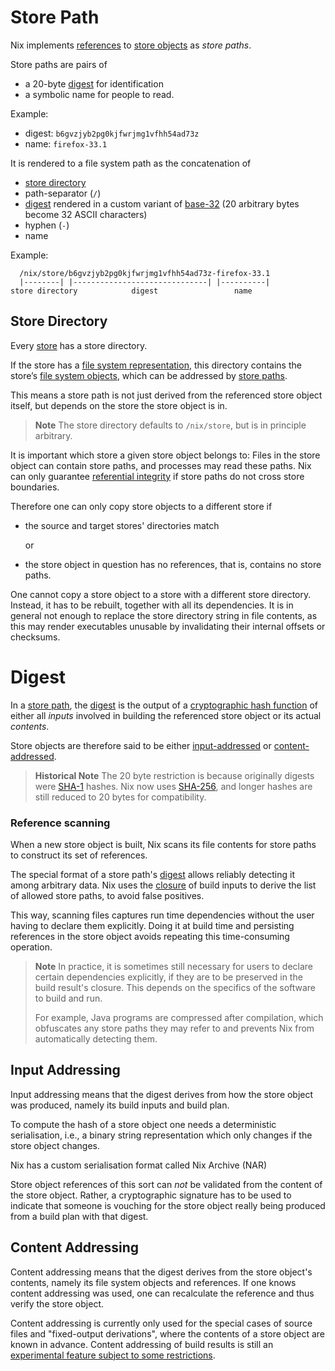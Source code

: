 # Store Path

Nix implements [references](store.md#reference) to [store objects](store.md#store-object) as *store paths*.

Store paths are pairs of

- a 20-byte [digest](#digest) for identification
- a symbolic name for people to read.

Example:

- digest: `b6gvzjyb2pg0kjfwrjmg1vfhh54ad73z`
- name:   `firefox-33.1`

It is rendered to a file system path as the concatenation of

  - [store directory](#store-directory)
  - path-separator (`/`)
  - [digest](#digest) rendered in a custom variant of [base-32](https://en.m.wikipedia.org/wiki/Base32) (20 arbitrary bytes become 32 ASCII characters)
  - hyphen (`-`)
  - name

Example:

      /nix/store/b6gvzjyb2pg0kjfwrjmg1vfhh54ad73z-firefox-33.1
      |--------| |------------------------------| |----------|
    store directory            digest                 name

## Store Directory

Every [store](./store.md) has a store directory.

If the store has a [file system representation](./store.md#files-and-processes), this directory contains the store’s [file system objects](#file-system-object), which can be addressed by [store paths](#store-path).

This means a store path is not just derived from the referenced store object itself, but depends on the store the store object is in.

> **Note**
> The store directory defaults to `/nix/store`, but is in principle arbitrary.

It is important which store a given store object belongs to:
Files in the store object can contain store paths, and processes may read these paths.
Nix can only guarantee [referential integrity](store/closure.md) if store paths do not cross store boundaries.

Therefore one can only copy store objects to a different store if

- the source and target stores' directories match

  or

- the store object in question has no references, that is, contains no store paths.

One cannot copy a store object to a store with a different store directory.
Instead, it has to be rebuilt, together with all its dependencies.
It is in general not enough to replace the store directory string in file contents, as this may render executables unusable by invalidating their internal offsets or checksums.

# Digest

In a [store path](#store-path), the [digest][digest] is the output of a [cryptographic hash function][hash] of either all *inputs* involved in building the referenced store object or its actual *contents*.

Store objects are therefore said to be either [input-addressed](#input-addressing) or [content-addressed](#content-addressing).

> **Historical Note**
> The 20 byte restriction is because originally digests were [SHA-1][sha-1] hashes.
> Nix now uses [SHA-256][sha-256], and longer hashes are still reduced to 20 bytes for compatibility.

[digest]: https://en.m.wiktionary.org/wiki/digest#Noun
[hash]: https://en.m.wikipedia.org/wiki/Cryptographic_hash_function
[sha-1]: https://en.m.wikipedia.org/wiki/SHA-1
[sha-256]: https://en.m.wikipedia.org/wiki/SHA-256

### Reference scanning

When a new store object is built, Nix scans its file contents for store paths to construct its set of references.

The special format of a store path's [digest](#digest) allows reliably detecting it among arbitrary data.
Nix uses the [closure](store.md#closure) of build inputs to derive the list of allowed store paths, to avoid false positives.

This way, scanning files captures run time dependencies without the user having to declare them explicitly.
Doing it at build time and persisting references in the store object avoids repeating this time-consuming operation.

> **Note**
> In practice, it is sometimes still necessary for users to declare certain dependencies explicitly, if they are to be preserved in the build result's closure.
This depends on the specifics of the software to build and run.
>
> For example, Java programs are compressed after compilation, which obfuscates any store paths they may refer to and prevents Nix from automatically detecting them.

## Input Addressing

Input addressing means that the digest derives from how the store object was produced, namely its build inputs and build plan.

To compute the hash of a store object one needs a deterministic serialisation, i.e., a binary string representation which only changes if the store object changes.

Nix has a custom serialisation format called Nix Archive (NAR)

Store object references of this sort can *not* be validated from the content of the store object.
Rather, a cryptographic signature has to be used to indicate that someone is vouching for the store object really being produced from a build plan with that digest.

## Content Addressing

Content addressing means that the digest derives from the store object's contents, namely its file system objects and references.
If one knows content addressing was used, one can recalculate the reference and thus verify the store object.

Content addressing is currently only used for the special cases of source files and "fixed-output derivations", where the contents of a store object are known in advance.
Content addressing of build results is still an [experimental feature subject to some restrictions](https://github.com/tweag/rfcs/blob/cas-rfc/rfcs/0062-content-addressed-paths.md).

